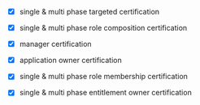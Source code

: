 - [x] single & multi phase targeted certification
- [x] single & multi phase role composition certification
- [x] manager certification
- [x] application owner certification
- [x] single & multi phase role membership certification
- [x] single & multi phase entitlement owner certification

